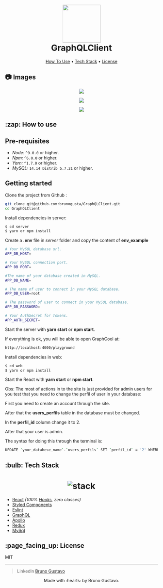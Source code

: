 <h1 align="center">
  <br>
  <img src="https://i.imgur.com/CAnaXFq.png" height="125" width="125">
  <br>
  <b>GraphQLClient</b>
  <br>
</h1>

<p align="center">
  <a href="#how-to-use">How To Use</a> •
  <a href="#tech-stack">Tech Stack</a> •
  <a href="#license">License</a>
</p>

## :camera: Images

<p align='center'>
  <img src="https://i.imgur.com/j17iyDx.png">
</p>

<p align='center'>
  <img src="https://i.imgur.com/XYGhzm4.png">
</p>

<p align='center'>
  <img src="https://i.imgur.com/iDKhKNG.png">
</p>

<div id='how-to-use'>
  <h2>:zap: How to use</h2>
</div>

## Pre-requisites

-   _Node:_ `^9.0.0` or higher.
-   _Npm:_ `^6.0.0` or higher.
-   _Yarn:_ `^1.7.0` or higher.
-   _MySQL:_ `14.14 Distrib 5.7.21` or higher.

## Getting started

Clone the project from Github :

```sh
git clone git@github.com:brunogusta/GraphQLClient.git
cd GraphQLClient
```
Install dependencies in server:

```sh
$ cd server
$ yarn or npm install
```

Create a **.env** file in _server_ folder and copy the content of **env_example**

```bash
# Your MySQL database url.
APP_DB_HOST=

# Your MySQL connection port.
APP_DB_PORT=

#The name of your database created in MySQL.
APP_DB_NAME=

# The name of user to connect in your MySQL database.
APP_DB_USER=root

# The password of user to connect in your MySQL database.
APP_DB_PASSWORD=

# Your AuthSecret for Tokens.
APP_AUTH_SECRET=
```
Start the server with **yarn start** or **npm start**.

If everything is ok, you will be able to open GraphCool at:

```bash
http://localhost:4000/playground
```

Install dependencies in web:

```sh
$ cd web
$ yarn or npm install
```
Start the React with **yarn start** or **npm start**.

Obs: The most of actions in to the site is just provided for admin users for you test that you need to change the perfil of user in your database:

First you need to create an account through the site.

After that the **users_perfils** table in the database must be changed.

In the **perfil_id** column change it to 2.

After that your user is admin.

The syntax for doing this through the terminal is:

```bash
UPDATE `your_databese_name`.`users_perfils` SET `perfil_id` = '2' WHERE (`user_id` = 'your_user_id') and (`perfil_id` = '1');
```
<div id='tech-stack'>
  <h2>:bulb: Tech Stack</h2>
</div>

<h1 align='center'>
  <img src="https://i.imgur.com/aFsRHSI.png" alt="stack" height="" width="">
</h1>

- [React](https://github.com/facebook/react) _(100% [Hooks](https://reactjs.org/docs/hooks-intro.html), zero classes)_
- [Styled Components](https://www.styled-components.com/)
- [Eslint](https://eslint.org/)
- [GraphQL](https://graphql.org/)
- [Apollo](https://apollographql.com)
- [Redux](https://github.com/reduxjs/react-redux)
- [MySql](https://www.mysql.com/)

<div id='license'>
  <h2>:page_facing_up: License</h2>
</div>

MIT

---

> LinkedIn [Bruno Gustavo](https://www.linkedin.com/in/bruno-gustavo-90502a13a/)

<p align='center'>
  Made with :hearts: by Bruno Gustavo.
</p>
